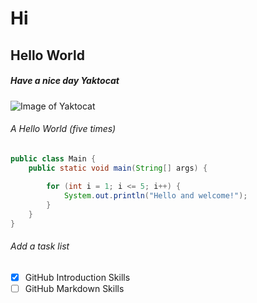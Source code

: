 # Hi
## Hello World
##### Have a nice day Yaktocat

![Image of Yaktocat](https://octodex.github.com/images/yaktocat.png)

###### A Hello World (five times)
```java
public class Main {
    public static void main(String[] args) {
        
        for (int i = 1; i <= 5; i++) {
            System.out.println("Hello and welcome!");
        }
    }
}
```


###### Add a task list

- [x] GitHub Introduction Skills
- [ ] GitHub Markdown Skills
